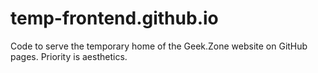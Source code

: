 # temp-frontend.github.io
Code to serve the temporary home of the Geek.Zone website on GitHub pages. Priority is aesthetics.
